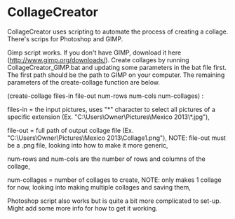 CollageCreator
==============

CollageCreator uses scripting to automate the process of creating a collage. There's scrips for Photoshop and GIMP.

Gimp script works. If you don't have GIMP, download it here (http://www.gimp.org/downloads/). Create collages by running CollageCreator_GIMP.bat and updating some parameters in the bat file first. The first path should be the path to GIMP on your computer. The remaining parameters of the create-collage function are below.

(create-collage files-in file-out num-rows num-cols num-collages) :

files-in = the input pictures, uses "\*" character to select all pictures of a specific extension (Ex. "C:\\Users\\Owner\\Pictures\\Mexico 2013\\*.jpg"), 

file-out = full path of output collage file (Ex. "C:\\Users\\Owner\\Pictures\\Mexico 2013\\Collage1.png"), NOTE: file-out must be a .png file, looking into how to make it more generic, 

num-rows and num-cols are the number of rows and columns of the collage, 

num-collages = number of collages to create, 
NOTE: only makes 1 collage for now, looking into making multiple collages and saving them, 

Photoshop script also works but is quite a bit more complicated to set-up. Might add some more info for how to get it working.
